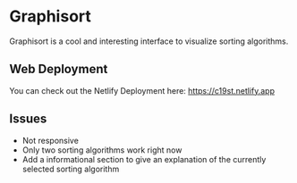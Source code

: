 # Graphisort
Graphisort is a cool and interesting interface to visualize sorting algorithms.

## Web Deployment
You can check out the Netlify Deployment here: https://c19st.netlify.app

## Issues

- Not responsive
- Only two sorting algorithms work right now
- Add a informational section to give an explanation of the currently selected sorting algorithm